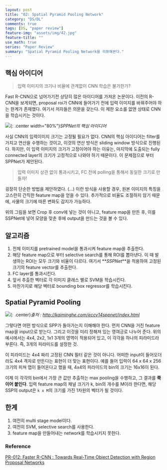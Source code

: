 ```yaml
---
layout: post
title: "02: Spatial Pyramid Pooling Network"
category: "DS/DL"
comments: true
tags: [DS, "paper review"]
feature-img: "assets/img/42.jpg"
feature-title: ""
use_math: true
series: "Paper Review"
summary: "Spatial Pyramid Pooling Network을 리뷰해본다."
---
```


## 핵심 아이디어

> 입력 이미지의 크기나 비율에 관계없이 CNN 학습은 불가한가?

Fast R-CNN으로 넘어가기전 상당히 많은 아이디어를 가져온 논문이다. 이전의 R-CNN을 보게되면, proposal roi가 CNN에 들어가기 전에 입력 이미지를 바꿔주어야 하는 한계가 존재했다. 여기서 저자들은 의문을 갖는다. 이 제한 요소를 없앤 상태로 CNN을 학습시키는 것이다.

![](https://img1.daumcdn.net/thumb/R1280x0/?scode=mtistory2&fname=https%3A%2F%2Fblog.kakaocdn.net%2Fdn%2Fdb1FzH%2FbtqASyVypzb%2FGpCrnYjeKY1Si6LjftCoO0%2Fimg.png){: .center width="80%"}_SPPNet의 핵심 아이디어_

사실 CNN의 입력이미지 크기는 고정될 필요가 없다. CNN의 핵심 아이디어는 filter를 가지고 연산을 수행하는 것이고, 이것의 연산 방식은 sliding window 방식으로 진행된다. 하지만, 이 입력 이미지의 크기가 고정이어야 하는 이유는, 마지막에 도출되는 fully connected layer의 크기가 고정적으로 나와야 하기 때문이다. 이 문제점으로 부터 SPPNet가 제안된다.

> 입력 이미지 상관 없이 통과시키고, FC 전에 polling을 통해서 동일한 크기로 만들자!

굉장히 단순한 방법을 제안하였다. (...) 이런 방식을 사용할 경우, 원본 이미지의 특징을 고스란히 간직한 feature map을 얻을 수 있다. 추가적으로 비율도 조절하지 않기 때문에, 사물의 크기에 따른 변화도 감지가 가능하다.

위의 그림을 보면 Crop 후 conv에 넣는 것이 아니고, feature map을 만든 후, 이를 SSPNet에 넣어 모양을 맞춘 후에 output을 만드는 것을 볼 수 있다.

## 알고리즘

1. 전체 이미지를 pretrained model을 통과시켜 feature map을 추출한다.
2. 해당 feature map으로 부터 selective search를 통해 ROI를 뽑아낸다. 이 때 발생하는 ROI는 모두 크기와 비율이 다르다. 여기서 **_SSPNet_**을 적용하여 고정된 크기의 feature vector를 추출한다.
3. FC layer를 통과시킨다.
4. 앞서 추출한 벡터로 각 이미지 클래스 별로 SVM을 학습시킨다.
5. 마찬가지로 해당 벡터로 bounding box regressor를 학습시킨다.

## Spatial Pyramid Pooling

![](https://lh3.googleusercontent.com/proxy/sVOitw5Jpud7QnLoR5r3TzlOWJYSEFkRCCx1MlG71WCIG5BP8I8B5EZTveQKsJ5ign3DT00vzGB5dEoYYjrfsXFbA1D6laCS){: .center}_출처 : http://kaiminghe.com/eccv14sppnet/index.html_

그렇다면 어떤 방식으로 SPP가 돌아가는지 이해해야 한다. 먼저 CNN을 거친 feature map을 input으로 받는다. 그리고 이것을 미리 정해져 있는 영여긍로 나누어 준다. 위의 예시에서는 4x4, 2x2, 1x1 3개의 영역이 적용되어 있고, 이 각각을 하나의 피라미드라 부른다. 즉, 3개의 피라미드를 설정한 것.

이 피라미드는 4x4 짜리 고정된 CNN 필터 같은 것이 아니다. 어떠한 input이 들어오더라도 4x4 격자로 만든다는 표현이 더 맞는 표현이다. 예를 들어 입력이 64 x 64 x 256 크기의 피쳐 맵이 들어온다고 했을 때, 4x4의 피라미드의 bin의 크기는 16x16이 된다.

이제 이 각각의 bin에서 가장 큰 값만 추출하는 max pooling을 수행하고, 그 결과를 **쭉 이어 붙인다**. 입력 feature map의 채널 크기가 k, bin의 개수를 M이라 한다면, 해당 SSP의 output은 `k x M`의 크기를 가진 1차원의 벡터가 될 것이다.

## 한계

1. 여전히 multi stage model이다.
2. 여전히 SVM, selective search를 사용한다.
3. feature map을 만들어내는 network를 학습시키지 못한다.

### Reference

[PR-012: Faster R-CNN : Towards Real-Time Object Detection with Region Proposal Networks](https://www.youtube.com/watch?v=kcPAGIgBGRs&list=PLWKf9beHi3Tg50UoyTe6rIm20sVQOH1br&index=12)
